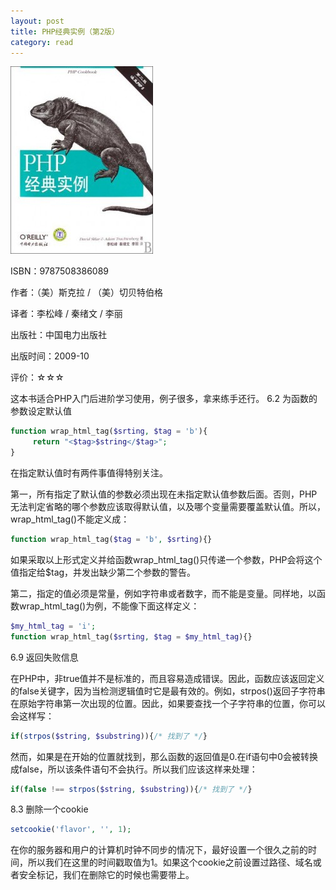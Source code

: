 ```yaml
---
layout: post
title: PHP经典实例（第2版）
category: read
---
```

<img class="cover" title="9787508386089" src="/images/2012/03/9787508386089-228x300.jpg" alt="PHP经典实例（第二版）" width="228" height="300" />

ISBN：9787508386089

作者：（美）斯克拉 / （美）切贝特伯格

译者：李松峰 / 秦绪文 / 李丽

出版社：中国电力出版社

出版时间：2009-10

评价：☆☆☆

这本书适合PHP入门后进阶学习使用，例子很多，拿来练手还行。
6.2 为函数的参数设定默认值

```php
function wrap_html_tag($srting, $tag = 'b'){
     return "<$tag>$string</$tag>";
}
```

在指定默认值时有两件事值得特别关注。

第一，所有指定了默认值的参数必须出现在未指定默认值参数后面。否则，PHP无法判定省略的哪个参数应该取得默认值，以及哪个变量需要覆盖默认值。所以，wrap_html_tag()不能定义成：

```php
function wrap_html_tag($tag = 'b', $srting){}
```

如果采取以上形式定义并给函数wrap_html_tag()只传递一个参数，PHP会将这个值指定给$tag，并发出缺少第二个参数的警告。

第二，指定的值必须是常量，例如字符串或者数字，而不能是变量。同样地，以函数wrap_html_tag()为例，不能像下面这样定义：

```php
$my_html_tag = 'i';
function wrap_html_tag($srting, $tag = $my_html_tag){}
```

6.9 返回失败信息

在PHP中，非true值并不是标准的，而且容易造成错误。因此，函数应该返回定义的false关键字，因为当检测逻辑值时它是最有效的。例如，strpos()返回子字符串在原始字符串第一次出现的位置。因此，如果要查找一个子字符串的位置，你可以会这样写：

```php
if(strpos($string, $substring)){/* 找到了 */}
```

然而，如果是在开始的位置就找到，那么函数的返回值是0.在if语句中0会被转换成false，所以该条件语句不会执行。所以我们应该这样来处理：

```php
if(false !== strpos($string, $substring)){/* 找到了 */}
```

8.3 删除一个cookie

```php
setcookie('flavor', '', 1);
```

在你的服务器和用户的计算机时钟不同步的情况下，最好设置一个很久之前的时间，所以我们在这里的时间戳取值为1。如果这个cookie之前设置过路径、域名或者安全标记，我们在删除它的时候也需要带上。
